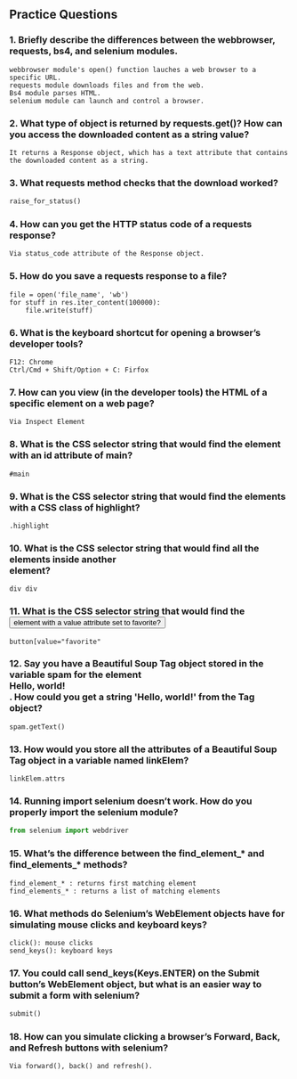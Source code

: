 ## Practice Questions
### 1. Briefly describe the differences between the webbrowser, requests, bs4, and selenium modules.
```
webbrowser module's open() function lauches a web browser to a specific URL.
requests module downloads files and from the web.
Bs4 module parses HTML.
selenium module can launch and control a browser.
```
### 2. What type of object is returned by requests.get()? How can you access the downloaded content as a string value?
```
It returns a Response object, which has a text attribute that contains the downloaded content as a string.
```
### 3. What requests method checks that the download worked?
```python
raise_for_status()
```
### 4. How can you get the HTTP status code of a requests response?
```
Via status_code attribute of the Response object.
```
### 5. How do you save a requests response to a file?
```pyhthon
file = open('file_name', 'wb')
for stuff in res.iter_content(100000):
    file.write(stuff)
```
### 6. What is the keyboard shortcut for opening a browser’s developer tools?
```
F12: Chrome
Ctrl/Cmd + Shift/Option + C: Firfox
```
### 7. How can you view (in the developer tools) the HTML of a specific element on a web page?
```
Via Inspect Element
```
### 8. What is the CSS selector string that would find the element with an id attribute of main?
```
#main
```
### 9. What is the CSS selector string that would find the elements with a CSS class of highlight?
```
.highlight
```
### 10. What is the CSS selector string that would find all the <div> elements inside another <div> element?
```
div div
```
### 11. What is the CSS selector string that would find the <button> element with a value attribute set to favorite?
```
button[value="favorite"
```
### 12. Say you have a Beautiful Soup Tag object stored in the variable spam for the element <div>Hello, world!</div>. How could you get a string 'Hello, world!' from the Tag object?
```
spam.getText()
```
### 13. How would you store all the attributes of a Beautiful Soup Tag object in a variable named linkElem?
```
linkElem.attrs
```
### 14. Running import selenium doesn’t work. How do you properly import the selenium module?
```python
from selenium import webdriver
```
### 15. What’s the difference between the find_element_* and find_elements_* methods?
```
find_element_* : returns first matching element
find_elements_* : returns a list of matching elements
```
### 16. What methods do Selenium’s WebElement objects have for simulating mouse clicks and keyboard keys?
```
click(): mouse clicks 
send_keys(): keyboard keys
```
### 17. You could call send_keys(Keys.ENTER) on the Submit button’s WebElement object, but what is an easier way to submit a form with selenium?
```python
submit()
```
### 18. How can you simulate clicking a browser’s Forward, Back, and Refresh buttons with selenium?
```
Via forward(), back() and refresh().
```